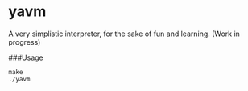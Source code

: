 # yavm

A very simplistic interpreter, for the sake of fun and learning.
(Work in progress)

###Usage

    make
    ./yavm
